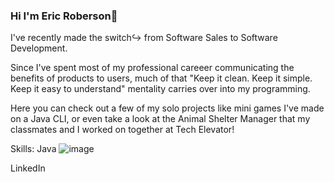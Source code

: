 ### Hi I'm Eric Roberson👋

<!--
**Erob711/Erob711** is a ✨ _special_ ✨ repository because its `README.md` (this file) appears on your GitHub profile.

Here are some ideas to get you started:

- 🔭 I’m currently working on ...
- 🌱 I’m currently learning ...
- 👯 I’m looking to collaborate on ...
- 🤔 I’m looking for help with ...
- 💬 Ask me about ...
- 📫 How to reach me: ...
- 😄 Pronouns: ...
- ⚡ Fun fact: ...
-->

I've recently made the switch↪️ from Software Sales to Software Development.

Since I've spent most of my professional careeer communicating the benefits of products to users, much of that "Keep it clean. Keep it simple. Keep it easy to understand" mentality carries over into my programming.

Here you can check out a few of my solo projects like mini games I've made on a Java CLI, or even take a look at the Animal Shelter Manager that my classmates and I worked on together at Tech Elevator!

Skills: 
Java ![image](https://user-images.githubusercontent.com/109642366/234374846-15bc3b2f-c92d-49b5-8c2e-af8a92bcd0cf.png)


LinkedIn






